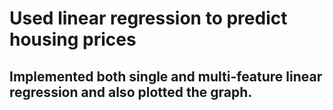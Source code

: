 # Used linear regression to predict housing prices
## Implemented both single and multi-feature linear regression and also plotted the graph.
